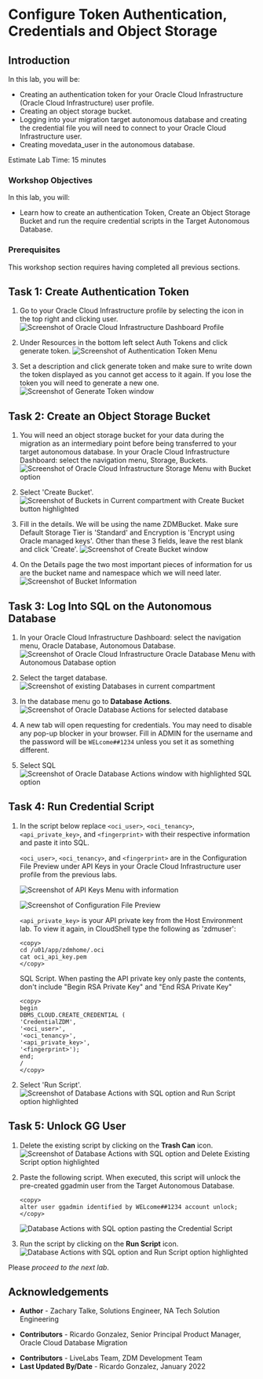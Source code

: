 # Configure Token Authentication, Credentials and Object Storage

## Introduction
In this lab, you will be:
  * Creating an authentication token for your Oracle Cloud Infrastructure (Oracle Cloud Infrastructure) user profile.
  * Creating an object storage bucket.
  * Logging into your migration target autonomous database and creating the credential file you will need to connect to your Oracle Cloud Infrastructure user.
  * Creating movedata\_user in the autonomous database.

Estimate Lab Time: 15 minutes

### Workshop Objectives

In this lab, you will:
* Learn how to create an authentication Token, Create an Object Storage Bucket and run the require credential scripts in the Target Autonomous Database.

### Prerequisites
This workshop section requires having completed all previous sections.


## Task 1: Create Authentication Token
1. Go to your Oracle Cloud Infrastructure profile by selecting the icon in the top right and clicking user.
    ![Screenshot of Oracle Cloud Infrastructure Dashboard Profile](./images/dashboard-profile.png)

2. Under Resources in the bottom left select Auth Tokens and click generate token.
    ![Screenshot of Authentication Token Menu](./images/auth-token.png)

3. Set a description and click generate token and make sure to write down the token displayed as you cannot get access to it again. If you lose the token you will need to generate a new one.
    ![Screenshot of Generate Token window](./images/token-desc.png)

## Task 2: Create an Object Storage Bucket

1. You will need an object storage bucket for your data during the migration as an intermediary point before being transferred to your target autonomous database. In your Oracle Cloud Infrastructure Dashboard: select the navigation menu, Storage, Buckets.
    ![Screenshot of Oracle Cloud Infrastructure Storage Menu with Bucket option](./images/bucket-path.png)

2. Select 'Create Bucket'.
    ![Screenshot of Buckets in Current compartment with Create Bucket button highlighted](./images/create-bucket.png)

3. Fill in the details. We will be using the name ZDMBucket. Make sure Default Storage Tier is 'Standard' and Encryption is 'Encrypt using Oracle managed keys'. Other than these 3 fields, leave the rest blank and click 'Create'.
    ![Screenshot of Create Bucket window](./images/bucket-form.png)

4. On the Details page the two most important pieces of information for us are the bucket name and namespace which we will need later.
    ![Screenshot of Bucket Information](./images/bucket-page.png)

## Task 3: Log Into SQL on the Autonomous Database

1. In your Oracle Cloud Infrastructure Dashboard: select the navigation menu, Oracle Database, Autonomous Database.
    ![Screenshot of Oracle Cloud Infrastructure Oracle Database Menu with Autonomous Database option](./images/menu-auton.png)

2. Select the target database.
    ![Screenshot of existing Databases in current compartment](./images/select-auton.png)

3. In the database menu go to __Database Actions__.
    ![Screenshot of Oracle Database Actions for selected database](./images/db-action.png)

4. A new tab will open requesting for credentials. You may need to disable any pop-up blocker in your browser. Fill in ADMIN for the username and the password will be `WELcome##1234` unless you set it as something different.

5. Select SQL
    ![Screenshot of Oracle Database Actions window with highlighted SQL option](./images/select-sql.png)


## Task 4: Run Credential Script
1. In the script below replace `<oci_user>`, `<oci_tenancy>`, `<api_private_key>`, and `<fingerprint>` with their respective information and paste it into SQL.

    `<oci_user>`, `<oci_tenancy>`, and `<fingerprint>` are in the Configuration File Preview under API Keys in your Oracle Cloud Infrastructure user profile from the previous labs.

    ![Screenshot of API Keys Menu with information](./images/view-config-prev.png)

    ![Screenshot of Configuration File Preview](./images/config-prev.png)

    `<api_private_key>` is your API private key from the Host Environment lab. To view it again, in CloudShell type the following as 'zdmuser':

    ```
    <copy>
    cd /u01/app/zdmhome/.oci
    cat oci_api_key.pem
    </copy>
    ```

    SQL Script. When pasting the API private key only paste the contents, don't include "Begin RSA Private Key" and "End RSA Private Key"

    ```
    <copy>
    begin
    DBMS_CLOUD.CREATE_CREDENTIAL (
    'CredentialZDM',
    '<oci_user>',
    '<oci_tenancy>',
    '<api_private_key>',
    '<fingerprint>');
    end;
    /
    </copy>
    ```

2. Select 'Run Script'.
    ![Screenshot of Database Actions with SQL option and Run Script option highlighted](./images/cred-script.png)

## Task 5: Unlock GG User

1. Delete the existing script by clicking on the __Trash Can__ icon.
    ![Screenshot of  Database Actions with SQL option and Delete Existing Script option highlighted](./images/delete-script.png)

2. Paste the following script. When executed, this script will unlock the pre-created ggadmin user from the Target Autonomous Database.

    ```
    <copy>
    alter user ggadmin identified by WELcome##1234 account unlock;
    </copy>
    ```
    ![ Database Actions with SQL option pasting the Credential Script](./images/copy-unlock-script.png)

3. Run the script by clicking on the __Run Script__ icon.
    ![ Database Actions with SQL option and Run Script option highlighted](./images/run-unlock-script.png)


Please *proceed to the next lab*.

## Acknowledgements
* **Author** - Zachary Talke, Solutions Engineer, NA Tech Solution Engineering
- **Contributors** - Ricardo Gonzalez, Senior Principal Product Manager, Oracle Cloud Database Migration
* **Contributors** - LiveLabs Team, ZDM Development Team
* **Last Updated By/Date** - Ricardo Gonzalez, January 2022
